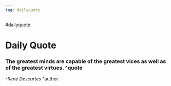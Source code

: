 ```yaml
---
tag: dailyquote
---
```


#dailyquote

# Daily Quote

### The greatest minds are capable of the greatest vices as well as of the greatest virtues. ^quote
*-René Descartes* ^author
